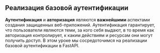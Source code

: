 ## Реализация базовой аутентификации

**Аутентификация** и **авторизация** являются **важнейшими** аспектами создания защищенных веб-приложений. Аутентификация гарантирует, что пользователи являются теми, за кого себя выдают, в то время как авторизация контролирует, к каким действиям и ресурсам они могут получить доступ. В этом уроке мы сосредоточимся на реализации базовой аутентификации в FastAPI.